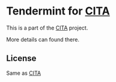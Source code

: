 # Tendermint for [CITA](https://github.com/cryptape/cita)

This is a part of the [CITA](https://github.com/cryptape/cita) project.

More details can found there.

## License

Same as [CITA](https://github.com/cryptape/cita)
